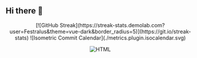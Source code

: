 ## Hi there 👋
<div align="center">
[![GitHub Streak](https://streak-stats.demolab.com?user=Festralus&theme=vue-dark&border_radius=5)](https://git.io/streak-stats)
![Isometric Commit Calendar](./metrics.plugin.isocalendar.svg)


![HTML](https://img.shields.io/badge/HTML-20232A?style=for-the-badge&logo=html5&logoColor=E34F26)
</div>
